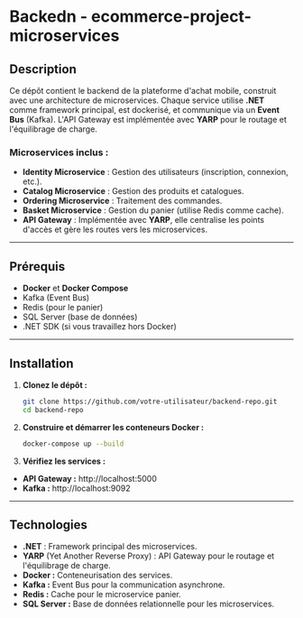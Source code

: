 # Backedn - ecommerce-project-microservices

## Description
Ce dépôt contient le backend de la plateforme d'achat mobile, construit avec une architecture de microservices. Chaque service utilise **.NET** comme framework principal, est dockerisé, et communique via un **Event Bus** (Kafka). L'API Gateway est implémentée avec **YARP** pour le routage et l'équilibrage de charge.

### Microservices inclus :
- **Identity Microservice** : Gestion des utilisateurs (inscription, connexion, etc.).
- **Catalog Microservice** : Gestion des produits et catalogues.
- **Ordering Microservice** : Traitement des commandes.
- **Basket Microservice** : Gestion du panier (utilise Redis comme cache).
- **API Gateway** : Implémentée avec **YARP**, elle centralise les points d'accès et gère les routes vers les microservices.

---

## Prérequis
- **Docker** et **Docker Compose**
- Kafka (Event Bus)
- Redis (pour le panier)
- SQL Server (base de données)
- .NET SDK (si vous travaillez hors Docker)

---

## Installation

1. **Clonez le dépôt :**
   ```bash
   git clone https://github.com/votre-utilisateur/backend-repo.git
   cd backend-repo
2. **Construire et démarrer les conteneurs Docker :**
   ```bash
   docker-compose up --build
3. **Vérifiez les services :**
- **API Gateway :** http://localhost:5000
- **Kafka :** http://localhost:9092
---
## Technologies
- **.NET** : Framework principal des microservices.
- **YARP** (Yet Another Reverse Proxy) : API Gateway pour le routage et l'équilibrage de charge.
- **Docker :** Conteneurisation des services.
- **Kafka :** Event Bus pour la communication asynchrone.
- **Redis :** Cache pour le microservice panier.
- **SQL Server :** Base de données relationnelle pour les microservices.


   
